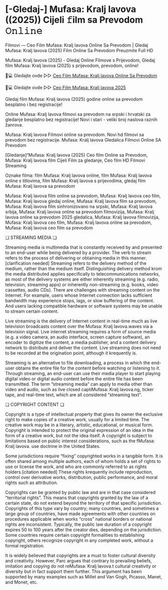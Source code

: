 # [-Gledaj-] Mufasa: Kralj lavova ((2025)) Cijeli 𝚏ilm sa Prevodom 𝙾𝚗𝚕𝚒𝚗𝚎

Filmovi — Ceo Film Mufasa: Kralj lavova Online Sa Prevodom | Gledaj Mufasa: Kralj lavova (2025) Film Online Sa Prevodom Preuzmite Full HD

Mufasa: Kralj lavova (2025) - Gledaj Online Filmove s Prijevodom, Gledaj film Mufasa: Kralj lavova (2025) s prijevodom, prevodom, online!

📱💻 Gledajte ovde ▷▷ [Ceo Film Mufasa: Kralj lavova Online Sa Prevodom](https://t.co/ORmDapnEI2)

📱💻 Gledajte ovde ▷▷ [Ceo Film Mufasa: Kralj lavova 2025](https://t.co/ORmDapnEI2)

Gledaj film Mufasa: Kralj lavova (2025) godine online sa prevodom besplatno i bez registracije!

Online Mufasa: Kralj lavova filmovi sa prevodom na srpski i hrvatski za gledanje besplatno bez registracije! Novi i stari - veliki broj naslova raznih žanrova.

Mufasa: Kralj lavova Filmovi online sa prevodom. Novi hd filmovi sa prevodom bez registracije. Mufasa: Kralj lavova Gledalica Filmovi Online SA Prevodom

[Gledanje]“Mufasa: Kralj lavova (2025) Ceo film Online sa Prevodom, Mufasa: Kralj lavova film Cijeli Film za gledanje, Ceo film HD Filmovi Streaming

Oznake filma: film Mufasa: Kralj lavova online, film Mufasa: Kralj lavova online s titlovima, film Mufasa: Kralj lavova s prijevodima, gledaj film Mufasa: Kralj lavova sa prevodom

Mufasa: Kralj lavova film online sa prevodom, Mufasa: Kralj lavova ceo film, Mufasa: Kralj lavova gledaj online, Mufasa: Kralj lavova film sa prevodom, Mufasa: Kralj lavova film sinhronizovano na srpski, Mufasa: Kralj lavova srbija, Mufasa: Kralj lavova online sa prevodom filmovizija, Mufasa: Kralj lavova online sa prevodom 2025 gledalica, Mufasa: Kralj lavova filmovizija, Mufasa: Kralj lavova ceo film, Mufasa: Kralj lavova online sa prevodom, Mufasa: Kralj lavova ceo film sa prevodom

❏ STREAMING MEDIA ❏

Streaming media is multimedia that is constantly received by and presented to an end-user while being delivered by a provider. The verb to stream refers to the process of delivering or obtaining media in this manner.[clarification needed] Streaming refers to the delivery method of the medium, rather than the medium itself. Distinguishing delivery method krom the media distributed applies specifically to telecommunications networks, as most of the delivery systems are either inherently streaming (e.g. radio, television, streaming apps) or inherently non-streaming (e.g. books, video cassettes, audio CDs). There are challenges with streaming content on the Internet. For example, users whose Internet connection lacks sufficient bandwidth may experience stops, lags, or slow buffering of the content. And users lacking compatible hardware or software systems may be unable to stream certain content.

Live streaming is the delivery of Internet content in real-time much as live television broadcasts content over the Mufasa: Kralj lavova.waves via a television signal. Live internet streaming requires a form of source media (e.g. a video camera, an audio interface, screen capture software), an encoder to digitize the content, a media publisher, and a content delivery network to distribute and deliver the content. Live streaming does not need to be recorded at the origination point, although it krequently is.

Streaming is an alternative to file downloading, a process in which the end-user obtains the entire file for the content before watching or listening to it. Through streaming, an end-user can use their media player to start playing digital video or digital audio content before the entire file has been transmitted. The term “streaming media” can apply to media other than video and audio, such as live closed captiMufasa: Kralj lavova.ng, ticker tape, and real-time text, which are all considered “streaming text”.

❏ COPYRIGHT CONTENT ❏

Copyright is a type of intellectual property that gives its owner the exclusive right to make copies of a creative work, usually for a limited time. The creative work may be in a literary, artistic, educational, or musical form. Copyright is intended to protect the original expression of an idea in the form of a creative work, but not the idea itself. A copyright is subject to limitations based on public interest considerations, such as the fMufasa: Kralj lavova. use doctrine in the United States.

Some jurisdictions require “fixing” copyrighted works in a tangible form. It is often shared among multiple authors, each of whom holds a set of rights to use or license the work, and who are commonly referred to as rights holders.[citation needed] These rights krequently include reproduction, control over derivative works, distribution, public performance, and moral rights such as attribution.

Copyrights can be granted by public law and are in that case considered “territorial rights”. This means that copyrights granted by the law of a certain state, do not extend beyond the territory of that specific jurisdiction. Copyrights of this type vary by country; many countries, and sometimes a large group of countries, have made agreements with other countries on procedures applicable when works “cross” national borders or national rights are inconsistent. Typically, the public law duration of a copyright expires 50 to 100 years after the creator dies, depending on the jurisdiction. Some countries require certain copyright formalities to establishing copyright, others recognize copyright in any completed work, without a formal registration.

It is widely believed that copyrights are a must to foster cultural diversity and creativity. However, Parc argues that contrary to prevailing beliefs, imitation and copying do not reMufasa: Kralj lavova.t cultural creativity or diversity but in fact support them further. This argument has been supported by many examples such as Millet and Van Gogh, Picasso, Manet, and Monet, etc.
